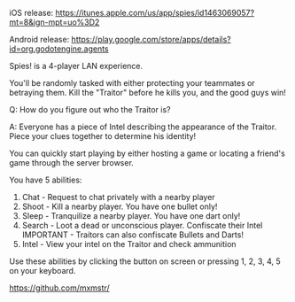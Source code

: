 iOS release: https://itunes.apple.com/us/app/spies/id1463069057?mt=8&ign-mpt=uo%3D2

Android release: https://play.google.com/store/apps/details?id=org.godotengine.agents

Spies! is a 4-player LAN experience.

You'll be randomly tasked with either protecting your teammates or betraying them. Kill the "Traitor" before he kills you, and the good guys win!

Q: How do you figure out who the Traitor is?

A: Everyone has a piece of Intel describing the appearance of the Traitor. Piece your clues together to determine his identity!

You can quickly start playing by either hosting a game or locating a friend's game through the server browser.

You have 5 abilities:

1. Chat - Request to chat privately with a nearby player
2. Shoot - Kill a nearby player. You have one bullet only!
3. Sleep - Tranquilize a nearby player. You have one dart only!
4. Search - Loot a dead or unconscious player. Confiscate their Intel
	IMPORTANT - Traitors can also confiscate Bullets and Darts!
5. Intel - View your intel on the Traitor and check ammunition

Use these abilities by clicking the button on screen or pressing 1, 2, 3, 4, 5 on your keyboard.

https://github.com/mxmstr/

